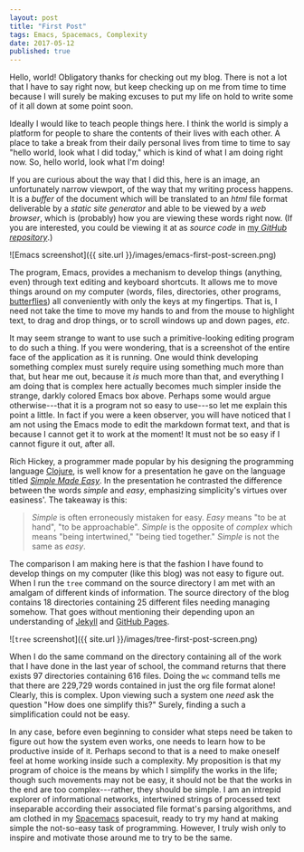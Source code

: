```yaml
---
layout: post
title: "First Post"
tags: Emacs, Spacemacs, Complexity
date: 2017-05-12
published: true
---
```


Hello, world! Obligatory thanks for checking out my blog. There is not a lot
that I have to say right now, but keep checking up on me from time to time
because I will surely be making excuses to put my life on hold to write some of
it all down at some point soon.

Ideally I would like to teach people things here. I think the world is simply a
platform for people to share the contents of their lives with each other. A
place to take a break from their daily personal lives from time to time to say
"hello world, look what I did today," which is kind of what I am doing right
now. So, hello world, look what I'm doing!

If you are curious about the way that I did this, here is an image, an
unfortunately narrow viewport, of the way that my writing process happens. It is
a _buffer_ of the document which will be translated to an _html_ file format
deliverable by a _static site generator_ and able to be viewed by a _web
browser_, which is (probably) how you are viewing these words right now. (If you
are interested, you could be viewing it at as _source code_ in [my _GitHub
repository_](https://github.com/JustenRickert/justenrickert.github.io).)

![Emacs screenshot]({{ site.url }}/images/emacs-first-post-screen.png)

The program, Emacs, provides a mechanism to develop things (anything, even)
through text editing and keyboard shortcuts. It allows me to move things around
on my computer (words, files, directories, other programs,
[butterflies](https://xkcd.com/378/)) all conveniently with only the keys at my
fingertips. That is, I need not take the time to move my hands to and from the
mouse to highlight text, to drag and drop things, or to scroll windows up and
down pages, _etc_.

It may seem strange to want to use such a primitive-looking editing program to
do such a thing. If you were wondering, that is a screenshot of the entire face
of the application as it is running. One would think developing something
complex must surely require using something much more than that, but hear me
out, because it _is_ much more than that, and everything I am doing that is
complex here actually becomes much simpler inside the strange, darkly colored
Emacs box above. Perhaps some would argue otherwise---that it is a program not
so easy to use---so let me explain this point a little. In fact if you were a
keen observer, you will have noticed that I am not using the Emacs mode to edit
the markdown format text, and that is because I cannot get it to work at the
moment! It must not be so easy if I cannot figure it out, after all.

Rich Hickey, a programmer made popular by his designing the programming
language [Clojure](https://en.wikipedia.org/wiki/Clojure), is well know for a
presentation he gave on the language
titled
[_Simple Made Easy_](https://www.infoq.com/presentations/Simple-Made-Easy). In
the presentation he contrasted the difference between the words _simple_ and
_easy_, emphasizing simplicity's virtues over easiness'. The takeaway is this:

> _Simple_ is often erroneously mistaken for easy. _Easy_ means "to be at hand",
> "to be approachable". _Simple_ is the opposite of _complex_ which means "being
> intertwined," "being tied together." _Simple_ is not the same as _easy_.

The comparison I am making here is that the fashion I have found to develop
things on my computer (like this blog) was not easy to figure out. When I run
the `tree` command on the source directory I am met with an amalgam of different
kinds of information. The source directory of the blog contains 18 directories
containing 25 different files needing managing somehow. That goes without
mentioning their depending upon an understanding
of [Jekyll](https://jekyllrb.com/)
and [GitHub Pages](https://pages.github.com/).

![`tree` screenshot]({{ site.url }}/images/tree-first-post-screen.png)

When I do the same command on the directory containing all of the work that I have done in the last year of school, the command returns that there exists 97 directories containing 616 files. Doing the `wc` command tells me that there are 229,729 words contained in just the org file format alone! Clearly, this is complex. Upon viewing such a system one _need_ ask the question "How does one simplify this?" Surely, finding a such a simplification could not be easy.

In any case, before even beginning to consider what steps need be taken to figure out how the system even works, one needs to learn how to be productive inside of it. Perhaps second to that is a need to make oneself feel at home working inside such a complexity. My proposition is that my program of choice is the means by which I simplify the works in the life; though such movements may not be easy, it should not be that the works in the end are too complex---rather, they should be simple. I am an intrepid explorer of informational networks, intertwined strings of processed text inseparable according their associated file format's parsing algorithms, and am clothed in my [Spacemacs](http://spacemacs.org/) spacesuit, ready to try my hand at making simple the not-so-easy task of programming. However, I truly wish only to inspire and motivate those around me to try to be the same.
